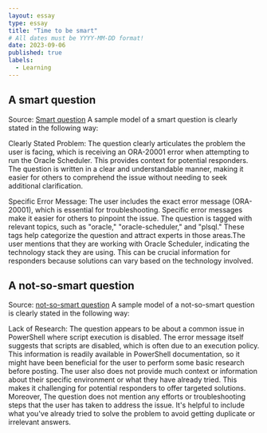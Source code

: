 ```yaml
---
layout: essay
type: essay
title: "Time to be smart"
# All dates must be YYYY-MM-DD format!
date: 2023-09-06
published: true
labels:
  - Learning
---
```


## A smart question
Source: <a href="https://stackoverflow.com/questions/41095718/run-oracle-scheduler-with-error-ora-20001-this-procedure-must-be-invoked-from"><i class="large github icon"></i>Smart question</a>
A sample model of a smart question is clearly stated in the following way:

Clearly Stated Problem: The question clearly articulates the problem the user is facing, which is receiving an ORA-20001 error when attempting to run the Oracle Scheduler. 
This provides context for potential responders. The question is written in a clear and understandable manner, making it easier for others to comprehend the issue without needing to 
seek additional clarification.

Specific Error Message: The user includes the exact error message (ORA-20001), which is essential for troubleshooting. Specific error messages make it easier for others to pinpoint the issue.
The question is tagged with relevant topics, such as "oracle," "oracle-scheduler," and "plsql." These tags help categorize the question and attract experts in those areas.The user mentions that they are working with Oracle Scheduler, 
indicating the technology stack they are using. This can be crucial information for responders because solutions can vary based on the technology involved.

## A not-so-smart question
Source: <a href="https://stackoverflow.com/questions/4037939/powershell-says-execution-of-scripts-is-disabled-on-this-system "><i class="large github icon "></i>not-so-smart question</a>
A sample model of a not-so-smart question is clearly stated in the following way:

Lack of Research: The question appears to be about a common issue in PowerShell where script execution is disabled. The error message itself suggests that scripts are disabled, which is often due to an execution policy. This information is readily available in PowerShell 
documentation, so it might have been beneficial for the user to perform some basic research before posting. The user also does not provide much context or information about their specific environment or what they have already tried. This makes it challenging for potential 
responders to offer targeted solutions. Moreover, The question does not mention any efforts or troubleshooting steps that the user has taken to address the issue. It's helpful to include what you've already tried to solve the problem to avoid getting duplicate or irrelevant answers.

